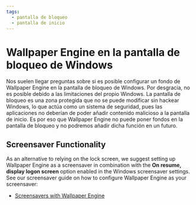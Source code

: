 ```yaml
---
tags:
  - pantalla de bloqueo
  - pantalla de inicio
---
```


# Wallpaper Engine en la pantalla de bloqueo de Windows

Nos suelen llegar preguntas sobre si es posible configurar un fondo de Wallpaper Engine en la pantalla de bloqueo de Windows. Por desgracia, no es posible debido a las limitaciones del propio Windows. La pantalla de bloqueo es una zona protegida que no se puede modificar sin hackear Windows, lo que actúa como un sistema de seguridad, pues las aplicaciones no deberían de poder añadir contenido malicioso a la pantalla de inicio. Es por eso que Wallpaper Engine no puede poner fondos en la pantalla de bloqueo y no podremos añadir dicha función en un futuro.

## Screensaver Functionality

As an alternative to relying on the lock screen, we suggest setting up Wallpaper Engine as a screensaver in combination with the **On resume, display logon screen** option enabled in the Windows screensaver settings. See our screensaver guide on how to configure Wallpaper Engine as your screensaver:

* [Screensavers with Wallpaper Engine](/functionality/screensaver.html)